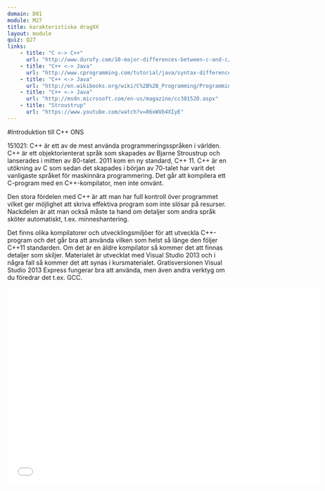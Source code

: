 ```yaml
---
domain: D01
module: M27
title: karakteristiska dragXX
layout: module
quiz: Q27
links:
    - title: "C <-> C++"
      url: "http://www.durofy.com/10-major-differences-between-c-and-c/"
    - title: "C++ <-> Java"
      url: "http://www.cprogramming.com/tutorial/java/syntax-differences-java-c++.html"
    - title: "C++ <-> Java"
      url: "http://en.wikibooks.org/wiki/C%2B%2B_Programming/Programming_Languages/Comparisons/Java"
    - title: "C++ <-> Java"
      url: "http://msdn.microsoft.com/en-us/magazine/cc301520.aspx"
    - title: "Stroustrup"
      url: "https://www.youtube.com/watch?v=86xWVb4XIyE"
---
```


#Introduktion till C++ ONS

151021: C++ är ett av de mest använda programmeringsspråken i världen. 
C++ är ett objektorienterat språk som skapades av Bjarne Stroustrup 
och lanserades i mitten av 80-talet. 2011 kom en ny standard, C++ 11.
C++ är en utökning av C som sedan det skapades i början av 70-talet har varit det vanligaste språket för maskinnära programmering.
Det går att kompilera ett C-program med en C++-kompilator, men inte omvänt. 

Den stora fördelen med C++ är att man har full kontroll över programmet 
vilket ger möjlighet att skriva effektiva program som inte slösar på resurser. 
Nackdelen är att man också måste ta hand om detaljer som andra språk sköter automatiskt, t.ex. minneshantering.

Det finns olika kompilatorer och utvecklingsmiljöer för att utveckla C++-program 
och det går bra att använda vilken som helst så länge den följer C++11 standarden. 
Om det är en äldre kompilator så kommer det att finnas detaljer som skiljer.
Materialet är utvecklat med Visual Studio 2013 och i några fall så kommer det att synas i kursmaterialet.
Gratisversionen Visual Studio 2013 Express fungerar bra att använda, men även andra verktyg om du föredrar det t.ex. GCC.

<iframe width="710" height="450" src="//www.youtube.com/embed/IzfLRWKyTX8?rel=0&start=0&end=381&autoplay=0" frameborder="0" allowfullscreen></iframe>
